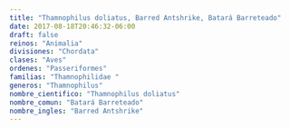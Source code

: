 ```yaml
---
title: "Thamnophilus doliatus, Barred Antshrike, Batará Barreteado"
date: 2017-08-18T20:46:32-06:00
draft: false
reinos: "Animalia"
divisiones: "Chordata"
clases: "Aves"
ordenes: "Passeriformes"
familias: "Thamnophilidae "
generos: "Thamnophilus"
nombre_cientifico: "Thamnophilus doliatus"
nombre_comun: "Batará Barreteado"
nombre_ingles: "Barred Antshrike"
---
```

